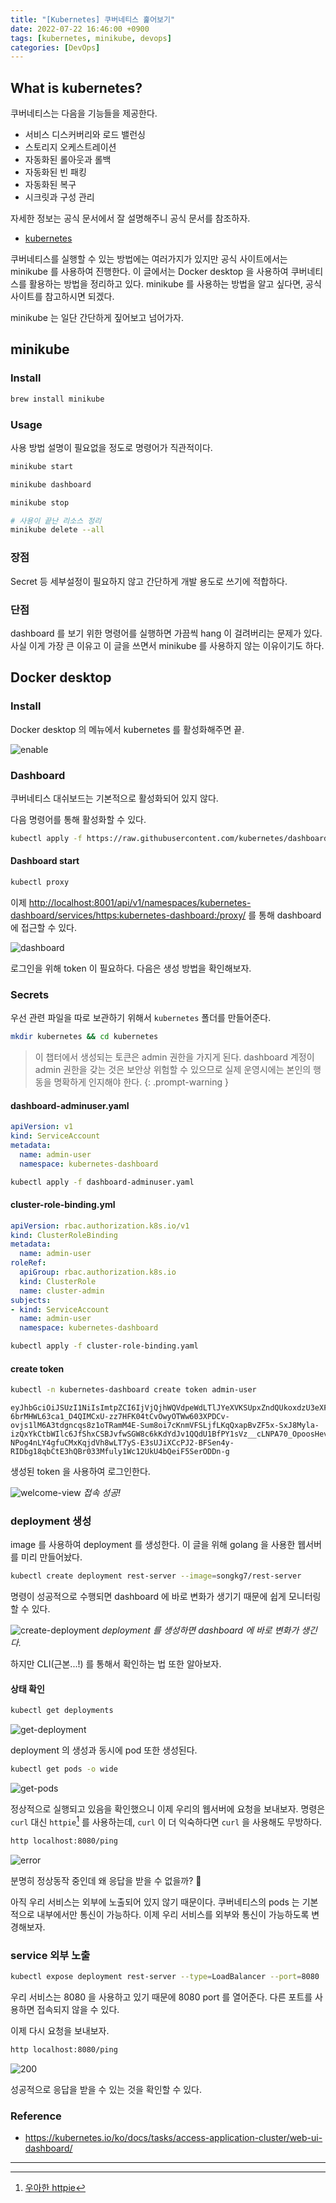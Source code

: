 ```yaml
---
title: "[Kubernetes] 쿠버네티스 훑어보기"
date: 2022-07-22 16:46:00 +0900
tags: [kubernetes, minikube, devops]
categories: [DevOps]
---
```


## What is kubernetes?

쿠버네티스는 다음을 기능들을 제공한다.

- 서비스 디스커버리와 로드 밸런싱
- 스토리지 오케스트레이션
- 자동화된 롤아웃과 롤백
- 자동화된 빈 패킹
- 자동화된 복구
- 시크릿과 구성 관리

자세한 정보는 공식 문서에서 잘 설명해주니 공식 문서를 참조하자.

- [kubernetes](https://kubernetes.io/ko/docs/concepts/overview/what-is-kubernetes/)

쿠버네티스를 실행할 수 있는 방법에는 여러가지가 있지만 공식 사이트에서는 minikube 를 사용하여 진행한다.
이 글에서는 Docker desktop 을 사용하여 쿠버네티스를 활용하는 방법을 정리하고 있다.
minikube 를 사용하는 방법을 알고 싶다면, 공식 사이트를 참고하시면 되겠다.

minikube 는 일단 간단하게 짚어보고 넘어가자.

## minikube

### Install

```bash
brew install minikube
```

### Usage

사용 방법 설명이 필요없을 정도로 명령어가 직관적이다.

```bash
minikube start
```

```bash
minikube dashboard
```

```bash
minikube stop
```

```bash
# 사용이 끝난 리소스 정리
minikube delete --all
```

### 장점

Secret 등 세부설정이 필요하지 않고 간단하게 개발 용도로 쓰기에 적합하다.

### 단점

dashboard 를 보기 위한 명령어를 실행하면 가끔씩 hang 이 걸려버리는 문제가 있다.
사실 이게 가장 큰 이유고 이 글을 쓰면서 minikube 를 사용하지 않는 이유이기도 하다.

## Docker desktop

### Install

Docker desktop 의 메뉴에서 kubernetes 를 활성화해주면 끝.

![enable](/assets/img/kubernetes/enable-kube.webp)

### Dashboard

쿠버네티스 대쉬보드는 기본적으로 활성화되어 있지 않다.

다음 명령어를 통해 활성화할 수 있다.

```bash
kubectl apply -f https://raw.githubusercontent.com/kubernetes/dashboard/v2.5.0/aio/deploy/recommended.yaml
```

#### Dashboard start

```bash
kubectl proxy
```

이제 <http://localhost:8001/api/v1/namespaces/kubernetes-dashboard/services/https:kubernetes-dashboard:/proxy/> 를 통해 dashboard 에 접근할 수 있다.

![dashboard](/assets/img/kubernetes/dashboard-login.webp)

로그인을 위해 token 이 필요하다. 다음은 생성 방법을 확인해보자.

### Secrets

우선 관련 파일을 따로 보관하기 위해서 `kubernetes` 폴더를 만들어준다.

```bash
mkdir kubernetes && cd kubernetes
```

> 이 챕터에서 생성되는 토큰은 admin 권한을 가지게 된다. dashboard 계정이 admin 권한을 갖는 것은 보안상 위험할 수 있으므로 실제 운영시에는 본인의 행동을 명확하게 인지해야 한다.
{: .prompt-warning }

#### dashboard-adminuser.yaml

```yaml
apiVersion: v1
kind: ServiceAccount
metadata:
  name: admin-user
  namespace: kubernetes-dashboard
```

```bash
kubectl apply -f dashboard-adminuser.yaml
```

#### cluster-role-binding.yml

```yaml
apiVersion: rbac.authorization.k8s.io/v1
kind: ClusterRoleBinding
metadata:
  name: admin-user
roleRef:
  apiGroup: rbac.authorization.k8s.io
  kind: ClusterRole
  name: cluster-admin
subjects:
- kind: ServiceAccount
  name: admin-user
  namespace: kubernetes-dashboard
```

```bash
kubectl apply -f cluster-role-binding.yaml
```

#### create token

```bash
kubectl -n kubernetes-dashboard create token admin-user
```

```text
eyJhbGciOiJSUzI1NiIsImtpZCI6IjVjQjhWQVdpeWdLTlJYeXVKSUpxZndQUkoxdzU3eXFvM2dtMHJQZGY4TUkifQ.eyJhdWQiOlsiaHR0cHM6Ly9rdWJlcm5ldGVzLmRlZmF1bHQuc3ZjLmNsdXN0ZXIubG9jYWwiXSwiZXhwIjox7jU4NTA3NTY1LCJpYXQiOjE2NTg1MDM5NjUsImlzcyI6Imh0dHBzOi8va3ViZXJuZXRlcy5kZWZhdWx0LnN2Yy5jbHVzdGVyLmxvY2FsIiwia3ViZXJuZXRlcy5pbyI6eyJuYW4lc3BhY2UiOiJrdWJlcm5ldGVzLWRhc2hib2FyZCIsInNlcnZpY2VhY2NvdW55Ijp7Im5hbWUiOiJhZG1pbi11c2VyIiwidWlkIjoiZTRkODM5NjQtZWE2MC00ZWI0LTk1NDgtZjFjNWQ3YWM4ZGQ3In19LCJuYmYiOjE2NTg1MDM5NjUsInN1YiI6InN5c3RlbTpzZXJ2aWNlYWNjb3VudDprdWJlcm5ldGVzLWRhc2hib2FyZDphZG1pbi11c2VyIn1.RjoUaQnhTVKvzpAx_rToItI8HTZsr-6brMHWL63ca1_D4QIMCxU-zz7HFK04tCvOwyOTWw603XPDCv-ovjs1lM6A3tdgncqs8z1oTRamM4E-Sum8oi7cKnmVFSLjfLKqQxapBvZF5x-SxJ8Myla-izQxYkCtbWIlc6JfShxCSBJvfwSGW8c6kKdYdJv1QQdU1BfPY1sVz__cLNPA70_OpoosHevfVV86hsMvxCwVkNQHIpGlBX-NPog4nLY4gfuCMxKqjdVh8wLT7yS-E3sUJiXCcPJ2-BFSen4y-RIDbg18qbCtE3hQBr033Mfuly1Wc12UkU4bQeiF5SerODDn-g
```

생성된 token 을 사용하여 로그인한다.

![welcome-view](/assets/img/kubernetes/welcome.webp)
_접속 성공!_

### deployment 생성

image 를 사용하여 deployment 를 생성한다. 이 글을 위해 golang 을 사용한 웹서버를 미리 만들어놨다.

```bash
kubectl create deployment rest-server --image=songkg7/rest-server
```

명령이 성공적으로 수행되면 dashboard 에 바로 변화가 생기기 때문에 쉽게 모니터링할 수 있다.

![create-deployment](/assets/img/kubernetes/create-deployment.webp)
_deployment 를 생성하면 dashboard 에 바로 변화가 생긴다._

하지만 CLI(근본...!) 를 통해서 확인하는 법 또한 알아보자.

#### 상태 확인

```bash
kubectl get deployments
```

![get-deployment](/assets/img/kubernetes/get-deployment.webp)

deployment 의 생성과 동시에 pod 또한 생성된다.

```bash
kubectl get pods -o wide
```

![get-pods](/assets/img/kubernetes/get-pods.webp)

정상적으로 실행되고 있음을 확인했으니 이제 우리의 웹서버에 요청을 보내보자.
명령은 `curl` 대신 `httpie`[^footnote] 를 사용하는데, `curl` 이 더 익숙하다면 `curl` 을 사용해도 무방하다.

```bash
http localhost:8080/ping
```

![error](/assets/img/kubernetes/http-error.webp)

분명히 정상동작 중인데 왜 응답을 받을 수 없을까? 🤔

아직 우리 서비스는 외부에 노출되어 있지 않기 때문이다. 쿠버네티스의 pods 는 기본적으로 내부에서만 통신이 가능하다. 이제 우리 서비스를 외부와 통신이 가능하도록 변경해보자.

### service 외부 노출

```bash
kubectl expose deployment rest-server --type=LoadBalancer --port=8080
```

우리 서비스는 8080 을 사용하고 있기 때문에 8080 port 를 열어준다. 다른 포트를 사용하면 접속되지 않을 수 있다.

이제 다시 요청을 보내보자.

```bash
http localhost:8080/ping
```

![200](/assets/img/kubernetes/rest-server-200.webp)

성공적으로 응답을 받을 수 있는 것을 확인할 수 있다.

### Reference

- <https://kubernetes.io/ko/docs/tasks/access-application-cluster/web-ui-dashboard/>

---

[^footnote]: [우아한 httpie](https://songkg7.github.io/posts/httpie/)
